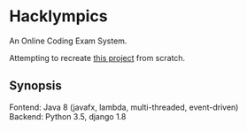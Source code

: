 # Hacklympics
An Online Coding Exam System.

Attempting to recreate [this project](https://github.com/Max-Projects) from scratch.

## Synopsis
Fontend: Java 8 (javafx, lambda, multi-threaded, event-driven)    
Backend: Python 3.5, django 1.8

